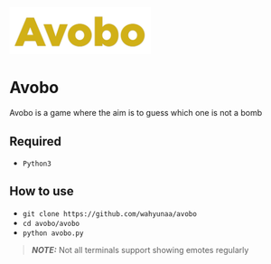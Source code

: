 <a href="https://github.com/wahyunaa/avobo"><img src="https://github.com/Wahyunaa/avobo/blob/main/zNf_assets/avobo.png" width="250"/></a>

# Avobo
Avobo is a game where the aim is to guess which one is not a bomb</p>


## Required
- `Python3`
## How to use
- `git clone https://github.com/wahyunaa/avobo`
- `cd avobo/avobo`
- `python avobo.py`


> **_NOTE:_** Not all terminals support showing emotes regularly
